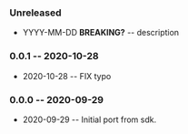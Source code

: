 ### Unreleased

- YYYY-MM-DD **BREAKING?** -- description

### 0.0.1 -- 2020-10-28

- 2020-10-28 -- FIX typo

### 0.0.0 -- 2020-09-29

- 2020-09-29 -- Initial port from sdk.
